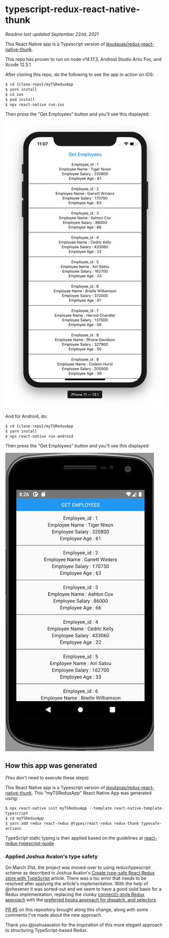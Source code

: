 # typescript-redux-react-native-thunk

*Readme last updated September 22nd, 2021*

This React Native app is a Typescript version of [jkoutavas/redux-react-native-thunk](https://github.com/jkoutavas/redux-react-native-thunk). 

This repo has proven to run on node v14.17.3, Android Studio Artic Fox, and Xcode 12.5.1

After cloning this repo, do the following to see the app in action on iOS:

```
$ cd {clone-repo}/myTSReduxApp
$ yarn install
$ cd ios
$ pod install
$ npx react-native run-ios

```

Then press the "Get Employees" button and you'll see this displayed:


![](ScreenShot.png)

And for Android, do:

```
$ cd {clone-repo}/myTSReduxApp
$ yarn install
$ npx react-native run-android

```

Then press the "Get Employees" button and you'll see this displayed:

![](ScreenShotAndroid.png)

## How this app was generated

(You don't need to execute these steps)

This React Native app is a Typescript version of [jkoutavas/redux-react-native-thunk](https://github.com/jkoutavas/redux-react-native-thunk). 
This "myTSReduxApp" React Native App was generated using:

```
$ npx react-native init myTSReduxApp --template react-native-template-typescript
$ cd myTSReduxApp
$ yarn add redux react-redux @types/react-redux redux-thunk typesafe-actions
```

TypeScript static typing is then applied based on the guidelines at [react-redux-typescript-guide](https://github.com/piotrwitek/react-redux-typescript-guide)

### Applied Joshua Avalon's type safety

On March 31st, the project was moved-over to using redux/typescript scheme as described in Joshua Avalon's [Create type-safe React Redux store with TypeScript](https://joshuaavalon.io/create-type-safe-react-redux-store-with-typescript) article. There was a tsc error that needs to be resolved after applying the article's implementation. With the help of @vhesener it was sorted-out and we seem to have a good solid basis for a Redux implementation, replacing the clunky [connect()-style Redux approach](https://react-redux.js.org/api/connect) with the [preferred hooks approach for dispatch, and selectors](https://react-redux.js.org/api/hooks).

[PR #5](https://github.com/jkoutavas/typescript-redux-react-native-thunk/pull/5) on this repository brought along this change, along with some comments I've made about the new approach.

Thank you @joshuaavalon for the inspiration of this more elegant approach to structuring TypeScript-based Redux.
